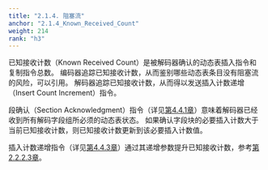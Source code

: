 ```yaml
---
title: "2.1.4. 阻塞流"
anchor: "2.1.4_Known_Received_Count"
weight: 214
rank: "h3"
---
```


已知接收计数（Known Received Count）是被解码器确认的动态表插入指令和复制指令总数。
编码器追踪已知接收计数，从而鉴别哪些动态表条目没有阻塞流的风险，可以引用。
解码器追踪已知接收计数，从而得以发送插入计数递增（Insert Count Increment）指令。

段确认（Section Acknowledgment）指令（详见[第4.4.1章]()）意味着解码器已经收到所有解码字段组所必须的动态表状态。
如果确认字段块的必要插入计数大于当前已知接收计数，则已知接收计数更新到该必要插入计数值。

插入计数递增指令（详见[第4.4.3章]()）通过其递增参数提升已知接收计数，参考[第2.2.2.3章]()。

